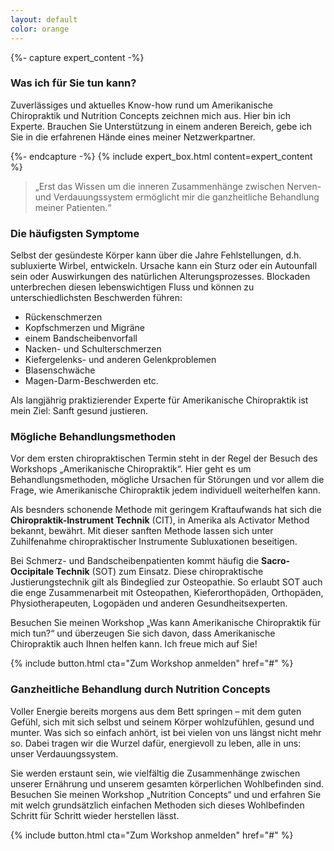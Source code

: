 ```yaml
---
layout: default
color: orange
---
```


{%- capture expert_content -%}

### Was ich für Sie tun kann?

Zuverlässiges und aktuelles Know-how rund um Amerikanische Chiropraktik und Nutrition Concepts zeichnen mich aus. Hier bin ich Experte. Brauchen Sie Unterstützung in einem anderen Bereich, gebe ich Sie in die erfahrenen Hände eines meiner Netzwerkpartner.

{%- endcapture -%}
{% include expert_box.html content=expert_content %}

> „Erst das Wissen um die inneren Zusammenhänge zwischen Nerven- und Verdauungssystem ermöglicht mir die ganzheitliche Behandlung meiner Patienten.“

### Die häufigsten Symptome

Selbst der gesündeste Körper kann über die Jahre Fehlstellungen, d.h. subluxierte Wirbel, entwickeln. Ursache kann ein Sturz oder ein Autounfall sein oder Auswirkungen des natürlichen Alterungsprozesses. Blockaden unterbrechen diesen lebenswichtigen Fluss und können zu unterschiedlichsten Beschwerden führen:

- Rückenschmerzen
- Kopfschmerzen und Migräne
- einem Bandscheibenvorfall
- Nacken- und Schulterschmerzen
- Kiefergelenks- und anderen Gelenkproblemen
- Blasenschwäche
- Magen-Darm-Beschwerden etc.

Als langjährig praktizierender Experte für Amerikanische Chiropraktik ist mein Ziel: Sanft gesund justieren.

### Mögliche Behandlungsmethoden

Vor dem ersten chiropraktischen Termin steht in der Regel der Besuch des Workshops „Amerikanische Chiropraktik“. Hier geht es um Behandlungsmethoden, mögliche Ursachen für Störungen und vor allem die Frage, wie Amerikanische Chiropraktik jedem individuell weiterhelfen kann.

Als besnders schonende Methode mit geringem Kraftaufwands hat sich die **Chiropraktik-Instrument Technik** (CIT), in Amerika als Activator Method bekannt, bewährt. Mit dieser sanften Methode lassen sich unter Zuhilfenahme chiropraktischer Instrumente Subluxationen beseitigen.

Bei Schmerz- und Bandscheibenpatienten kommt häufig die **Sacro-Occipitale Technik** (SOT) zum Einsatz. Diese chiropraktische Justierungstechnik gilt als Bindeglied zur Osteopathie. So erlaubt SOT auch die enge Zusammenarbeit mit Osteopathen, Kieferorthopäden, Orthopäden, Physiotherapeuten, Logopäden und anderen Gesundheitsexperten.

Besuchen Sie meinen Workshop „Was kann Amerikanische Chiropraktik für mich tun?“ und überzeugen Sie sich davon, dass Amerikanische Chiropraktik auch Ihnen helfen kann. Ich freue mich auf Sie!

{% include button.html cta="Zum Workshop anmelden" href="#" %}

### Ganzheitliche Behandlung durch Nutrition Concepts

Voller Energie bereits morgens aus dem Bett springen – mit dem guten Gefühl, sich mit sich selbst und seinem Körper wohlzufühlen, gesund und munter. Was sich so einfach anhört, ist bei vielen von uns längst nicht mehr so. Dabei tragen wir die Wurzel dafür, energievoll zu leben, alle in uns: unser Verdauungssystem.

Sie werden erstaunt sein, wie vielfältig die Zusammenhänge zwischen unserer Ernährung und unserem gesamten körperlichen Wohlbefinden sind. Besuchen Sie meinen Workshop „Nutrition Concepts“ und und erfahren Sie mit welch grundsätzlich einfachen Methoden sich dieses Wohlbefinden Schritt für Schritt wieder herstellen lässt.

{% include button.html cta="Zum Workshop anmelden" href="#" %}
